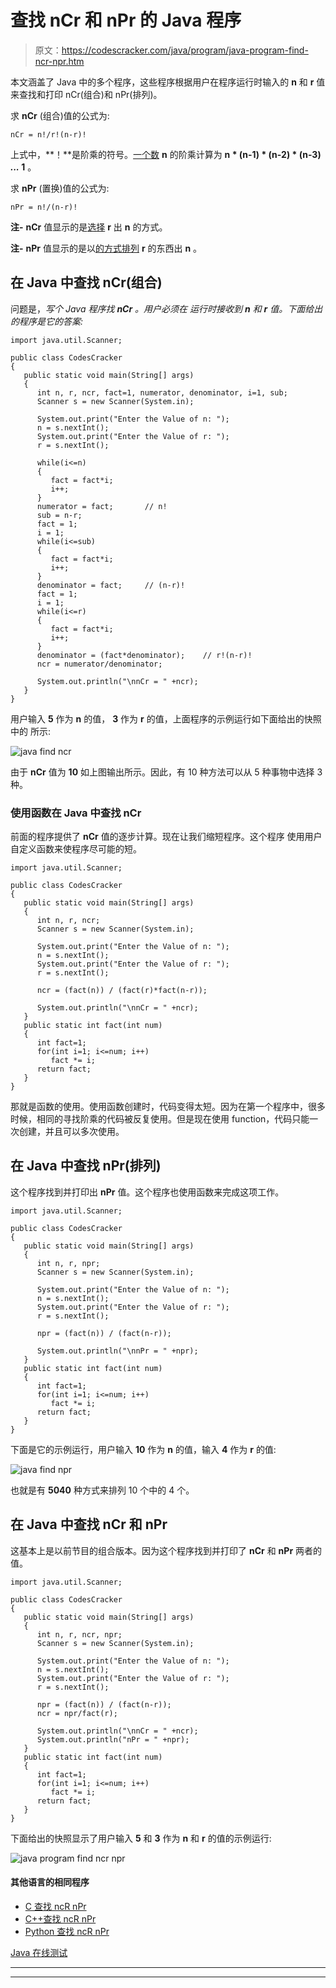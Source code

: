 # 查找 nCr 和 nPr 的 Java 程序

> 原文：<https://codescracker.com/java/program/java-program-find-ncr-npr.htm>

本文涵盖了 Java 中的多个程序，这些程序根据用户在程序运行时输入的 **n** 和 **r** 值来查找和打印 nCr(组合)和 nPr(排列)。

求 **nCr** (组合)值的公式为:

```
nCr = n!/r!(n-r)!
```

上式中，**！**是阶乘的符号。[一个数](/java/program/java-program-find-factorial.htm) **n** 的阶乘计算为 **n * (n-1) * (n-2) * (n-3) *...* 1** 。

求 **nPr** (置换)值的公式为:

```
nPr = n!/(n-r)!
```

**注-** **nCr** 值显示的是<u>选择</u> **r** 出 **n** 的方式。

**注-** **nPr** 值显示的是以<u>的方式排列</u> **r** 的东西出 **n** 。

## 在 Java 中查找 nCr(组合)

问题是，*写个 Java 程序找 **nCr** 。用户必须在 运行时接收到 **n** 和 **r** 值。下面给出的程序是它的答案:*

```
import java.util.Scanner;

public class CodesCracker
{
   public static void main(String[] args)
   {
      int n, r, ncr, fact=1, numerator, denominator, i=1, sub;
      Scanner s = new Scanner(System.in);

      System.out.print("Enter the Value of n: ");
      n = s.nextInt();
      System.out.print("Enter the Value of r: ");
      r = s.nextInt();

      while(i<=n)
      {
         fact = fact*i;
         i++;
      }
      numerator = fact;       // n!
      sub = n-r;
      fact = 1;
      i = 1;
      while(i<=sub)
      {
         fact = fact*i;
         i++;
      }
      denominator = fact;     // (n-r)!
      fact = 1;
      i = 1;
      while(i<=r)
      {
         fact = fact*i;
         i++;
      }
      denominator = (fact*denominator);    // r!(n-r)!
      ncr = numerator/denominator;

      System.out.println("\nnCr = " +ncr);
   }
}
```

用户输入 **5** 作为 **n** 的值， **3** 作为 **r** 的值，上面程序的示例运行如下面给出的快照中的 所示:

![java find ncr](img/0fbd9a26901473d70bd6b699b021d76c.png)

由于 **nCr** 值为 **10** 如上图输出所示。因此，有 10 种方法可以从 5 种事物中选择 3 种。

### 使用函数在 Java 中查找 nCr

前面的程序提供了 **nCr** 值的逐步计算。现在让我们缩短程序。这个程序 使用用户自定义函数来使程序尽可能的短。

```
import java.util.Scanner;

public class CodesCracker
{
   public static void main(String[] args)
   {
      int n, r, ncr;
      Scanner s = new Scanner(System.in);

      System.out.print("Enter the Value of n: ");
      n = s.nextInt();
      System.out.print("Enter the Value of r: ");
      r = s.nextInt();

      ncr = (fact(n)) / (fact(r)*fact(n-r));

      System.out.println("\nnCr = " +ncr);
   }
   public static int fact(int num)
   {
      int fact=1;
      for(int i=1; i<=num; i++)
         fact *= i;
      return fact;
   }
}
```

那就是函数的使用。使用函数创建时，代码变得太短。因为在第一个程序中，很多时候，相同的寻找阶乘的代码被反复使用。但是现在使用 function，代码只能一次创建，并且可以多次使用。

## 在 Java 中查找 nPr(排列)

这个程序找到并打印出 **nPr** 值。这个程序也使用函数来完成这项工作。

```
import java.util.Scanner;

public class CodesCracker
{
   public static void main(String[] args)
   {
      int n, r, npr;
      Scanner s = new Scanner(System.in);

      System.out.print("Enter the Value of n: ");
      n = s.nextInt();
      System.out.print("Enter the Value of r: ");
      r = s.nextInt();

      npr = (fact(n)) / (fact(n-r));

      System.out.println("\nnPr = " +npr);
   }
   public static int fact(int num)
   {
      int fact=1;
      for(int i=1; i<=num; i++)
         fact *= i;
      return fact;
   }
}
```

下面是它的示例运行，用户输入 **10** 作为 **n** 的值，输入 **4** 作为 **r** 的值:

![java find npr](img/51b8f2c272c2b2c7fa3b48ce0a294231.png)

也就是有 **5040** 种方式来排列 10 个中的 4 个。

## 在 Java 中查找 nCr 和 nPr

这基本上是以前节目的组合版本。因为这个程序找到并打印了 **nCr** 和 **nPr** 两者的值。

```
import java.util.Scanner;

public class CodesCracker
{
   public static void main(String[] args)
   {
      int n, r, ncr, npr;
      Scanner s = new Scanner(System.in);

      System.out.print("Enter the Value of n: ");
      n = s.nextInt();
      System.out.print("Enter the Value of r: ");
      r = s.nextInt();

      npr = (fact(n)) / (fact(n-r));
      ncr = npr/fact(r);

      System.out.println("\nnCr = " +ncr);
      System.out.println("nPr = " +npr);
   }
   public static int fact(int num)
   {
      int fact=1;
      for(int i=1; i<=num; i++)
         fact *= i;
      return fact;
   }
}
```

下面给出的快照显示了用户输入 **5** 和 **3** 作为 **n** 和 **r** 的值的示例运行:

![java program find ncr npr](img/fc6a8cd64bec416dd353c4fedbb7948f.png)

#### 其他语言的相同程序

*   [C 查找 ncR nPr](/c/program/c-program-find-ncr-npr.htm)
*   [C++查找 ncR nPr](/cpp/program/cpp-program-find-ncr-npr.htm)
*   [Python 查找 ncR nPr](/python/program/python-program-find-ncr-npr.htm)

[Java 在线测试](/exam/showtest.php?subid=1)

* * *

* * *
